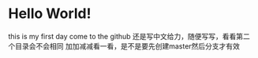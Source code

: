 # Hello World!
this is my first day come to the github
还是写中文给力，随便写写，看看第二个目录会不会相同
加加减减看一看，是不是要先创建master然后分支才有效
